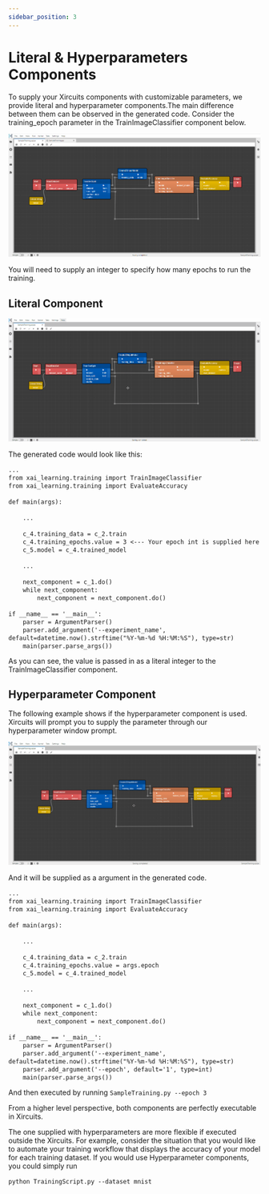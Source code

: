 ```yaml
---
sidebar_position: 3
---
```


# Literal & Hyperparameters Components

To supply your Xircuits components with customizable parameters, we provide literal and hyperparameter components.The main difference between them can be observed in the generated code. Consider the training_epoch parameter in the TrainImageClassifier component below. 

![SampleTraining](SampleTraining.png)

You will need to supply an integer to specify how many epochs to run the training. 

## Literal Component

![LiteralComponent](LiteralComponent.gif)

The generated code would look like this:

```
...
from xai_learning.training import TrainImageClassifier
from xai_learning.training import EvaluateAccuracy

def main(args):

    ...

    c_4.training_data = c_2.train
    c_4.training_epochs.value = 3 <--- Your epoch int is supplied here
    c_5.model = c_4.trained_model

    ...

    next_component = c_1.do()
    while next_component:
        next_component = next_component.do()

if __name__ == '__main__':
    parser = ArgumentParser()
    parser.add_argument('--experiment_name', default=datetime.now().strftime("%Y-%m-%d %H:%M:%S"), type=str)
    main(parser.parse_args())
```

As you can see, the value is passed in as a literal integer to the TrainImageClassifier component. 

## Hyperparameter Component

The following example shows if the hyperparameter component is used. Xircuits will prompt you to supply the parameter through our hyperparameter window prompt.

![HyperparameterComponent](HyperparameterComponent.gif)

And it will be supplied as a argument in the generated code.

```
...
from xai_learning.training import TrainImageClassifier
from xai_learning.training import EvaluateAccuracy

def main(args):

    ...

    c_4.training_data = c_2.train
    c_4.training_epochs.value = args.epoch
    c_5.model = c_4.trained_model

    ...

    next_component = c_1.do()
    while next_component:
        next_component = next_component.do()

if __name__ == '__main__':
    parser = ArgumentParser()
    parser.add_argument('--experiment_name', default=datetime.now().strftime("%Y-%m-%d %H:%M:%S"), type=str)
    parser.add_argument('--epoch', default='1', type=int)
    main(parser.parse_args())
```

And then executed by running `SampleTraining.py --epoch 3`

From a higher level perspective, both components are perfectly executable in Xircuits. 

The one supplied with hyperparameters are more flexible if executed outside the Xircuits. For example, consider the situation that you would like to automate your training workflow that displays the accuracy of your model for each training dataset. If you would use Hyperparameter components, you could simply run

```
python TrainingScript.py --dataset mnist
```